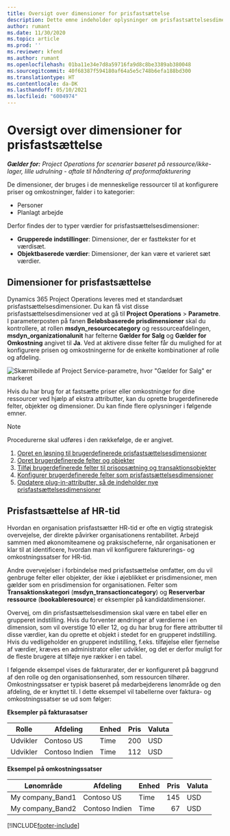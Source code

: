 ```yaml
---
title: Oversigt over dimensioner for prisfastsættelse
description: Dette emne indeholder oplysninger om prisfastsættelsesdimensioner i Dynamics 365 Project Operations.
author: rumant
ms.date: 11/30/2020
ms.topic: article
ms.prod: ''
ms.reviewer: kfend
ms.author: rumant
ms.openlocfilehash: 01ba11e34e7d8a59716fa9d8c8be3389ab380048
ms.sourcegitcommit: 40f68387f594180af64a5e5c748b6efa188bd300
ms.translationtype: HT
ms.contentlocale: da-DK
ms.lasthandoff: 05/10/2021
ms.locfileid: "6004974"
---
```

# <a name="pricing-dimensions-overview"></a>Oversigt over dimensioner for prisfastsættelse

_**Gælder for:** Project Operations for scenarier baseret på ressource/ikke-lager, lille udrulning - aftale til håndtering af proformafakturering_

De dimensioner, der bruges i de menneskelige ressourcer til at konfigurere priser og omkostninger, falder i to kategorier:

- Personer
- Planlagt arbejde

Derfor findes der to typer værdier for prisfastsættelsesdimensioner:

- **Grupperede indstillinger**: Dimensioner, der er fasttekster for et værdisæt.
- **Objektbaserede værdier**: Dimensioner, der kan være et varieret sæt værdier.

## <a name="pricing-dimensions"></a>Dimensioner for prisfastsættelse

Dynamics 365 Project Operations leveres med et standardsæt prisfastsættelsesdimensioner. Du kan få vist disse prisfastsættelsesdimensioner ved at gå til **Project Operations** > **Parametre**. I parameterposten på fanen **Beløbsbaserede prisdimensioner** skal du kontrollere, at rollen **msdyn_resourcecategory** og ressourceafdelingen, **msdyn_organizationalunit** har felterne **Gælder for Salg** og **Gælder for Omkostning** angivet til **Ja**. Ved at aktivere disse felter får du mulighed for at konfigurere prisen og omkostningerne for de enkelte kombinationer af rolle og afdeling.

![Skærmbillede af Project Service-parametre, hvor "Gælder for Salg" er markeret](media/PS-OOB-parameters.png)

Hvis du har brug for at fastsætte priser eller omkostninger for dine ressourcer ved hjælp af ekstra attributter, kan du oprette brugerdefinerede felter, objekter og dimensioner. Du kan finde flere oplysninger i følgende emner. 
  
  > [!NOTE]
  > Procedurerne skal udføres i den rækkefølge, de er angivet.

1. [Opret en løsning til brugerdefinerede prisfastsættelsesdimensioner](../sales/create-solution-custompd.md)
2. [Opret brugerdefinerede felter og objekter](create-custom-fields-entities-pricing-dimensions.md)
3. [Tilføj brugerdefinerede felter til prisopsætning og transaktionsobjekter ](add-custom-fields-price-setup-transactional-entities.md)
4. [Konfigurer brugerdefinerede felter som prisfastsættelsesdimensioner ](set-up-custom-fields-pricing-dimensions.md)
5. [Opdatere plug-in-attributter, så de indeholder nye prisfastsættelsesdimensioner](update-plugin-attributes-pd.md)


## <a name="pricing-human-resource-time"></a>Prisfastsættelse af HR-tid
Hvordan en organisation prisfastsætter HR-tid er ofte en vigtig strategisk overvejelse, der direkte påvirker organisationens rentabilitet. Arbejd sammen med økonomiteamene og praksischeferne, når organisationen er klar til at identificere, hvordan man vil konfigurere fakturerings- og omkostningssatser for HR-tid.

Andre overvejelser i forbindelse med prisfastsættelse omfatter, om du vil genbruge felter eller objekter, der ikke i øjeblikket er prisdimensioner, men gælder som en prisdimension for organisationen. Felter som **Transaktionskategori** (**msdyn_transactioncategory**) og **Reserverbar ressource** (**bookableresource**) er eksempler på kandidatdimensioner. 

Overvej, om din prisfastsættelsesdimension skal være en tabel eller en grupperet indstilling. Hvis du forventer ændringer af værdierne i en dimension, som vil overstige 10 eller 12, og du har brug for flere attributter til disse værdier, kan du oprette et objekt i stedet for en grupperet indstilling. Hvis du vedligeholder en grupperet indstilling, f.eks. tilføjelse eller fjernelse af værdier, kræves en administrator eller udvikler, og det er derfor muligt for de fleste brugere at tilføje nye rækker i en tabel.

I følgende eksempel vises de fakturarater, der er konfigureret på baggrund af den rolle og den organisationsenhed, som ressourcen tilhører. Omkostningssatser er typisk baseret på medarbejderens lønområde og den afdeling, de er knyttet til. I dette eksempel vil tabellerne over faktura- og omkostningssatser se ud som følger:

**Eksempler på fakturasatser**

| Rolle        | Afdeling    |Enhed      |Pris      |Valuta  |
| ------------|-------------|----------|----------:|----------|
| Udvikler   | Contoso US  |Time | 200|USD     |
| Udvikler   | Contoso Indien |Time|   112|USD     |


**Eksempel på omkostningssatser**

| Lønområde     | Afdeling    |Enhed      |Pris      |Valuta  |
| ----------------|-------------|----------|----------:|----------|
| My company_Band1 | Contoso US  |Time | 145|USD     |
| My company_Band2 | Contoso Indien |Time|   67|USD     |


[!INCLUDE[footer-include](../includes/footer-banner.md)]